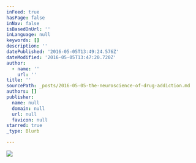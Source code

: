 ```yaml
---
inFeed: true
hasPage: false
inNav: false
isBasedOnUrl: ''
inLanguage: null
keywords: []
description: ''
datePublished: '2016-05-05T13:49:24.576Z'
dateModified: '2016-05-05T13:47:20.720Z'
author:
  - name: ''
    url: ''
title: ''
sourcePath: _posts/2016-05-05-the-neuroscience-of-drug-addiction.md
authors: []
publisher:
  name: null
  domain: null
  url: null
  favicon: null
starred: true
_type: Blurb

---
```

![](https://s3-us-west-2.amazonaws.com/the-grid-img/p/529ee9e6a1084a3d0035e7f970d0a4b73dc7392b.jpg)
